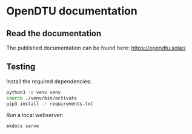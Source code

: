 # OpenDTU documentation

## Read the documentation

The published documentation can be found here: <https://opendtu.solar/>

## Testing

Install the required dependencies:

```sh
python3 -m venv venv
source ./venv/bin/activate
pip3 install -r requirements.txt
```

Run a local webserver:

```sh
mkdocs serve
```
